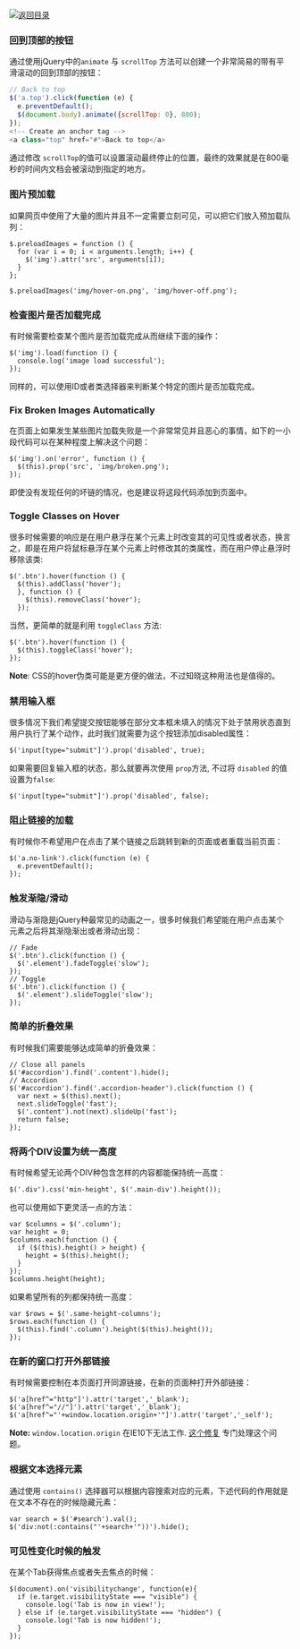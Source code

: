 [![返回目录](https://parg.co/U0y)](https://parg.co/UHU) 

### 回到顶部的按钮

通过使用jQuery中的`animate` 与 `scrollTop` 方法可以创建一个非常简易的带有平滑滚动的回到顶部的按钮：

``` javascript
// Back to top
$('a.top').click(function (e) {
  e.preventDefault();
  $(document.body).animate({scrollTop: 0}, 800);
});
<!-- Create an anchor tag -->
<a class="top" href="#">Back to top</a>
```

通过修改 `scrollTop`的值可以设置滚动最终停止的位置，最终的效果就是在800毫秒的时间内文档会被滚动到指定的地方。

### 图片预加载

如果网页中使用了大量的图片并且不一定需要立刻可见，可以把它们放入预加载队列：

``` 
$.preloadImages = function () {
  for (var i = 0; i < arguments.length; i++) {
    $('img').attr('src', arguments[i]);
  }
};

$.preloadImages('img/hover-on.png', 'img/hover-off.png');
```

###  

### 检查图片是否加载完成

有时候需要检查某个图片是否加载完成从而继续下面的操作：

``` 
$('img').load(function () {
  console.log('image load successful');
});
```

同样的，可以使用ID或者类选择器来判断某个特定的图片是否加载完成。

###  

### Fix Broken Images Automatically

在页面上如果发生某些图片加载失败是一个非常常见并且恶心的事情，如下的一小段代码可以在某种程度上解决这个问题：

``` 
$('img').on('error', function () {
  $(this).prop('src', 'img/broken.png');
});
```

即使没有发现任何的坏链的情况，也是建议将这段代码添加到页面中。



### Toggle Classes on Hover

很多时候需要的响应是在用户悬浮在某个元素上时改变其的可见性或者状态，换言之，即是在用户将鼠标悬浮在某个元素上时修改其的类属性，而在用户停止悬浮时移除该类:

``` 
$('.btn').hover(function () {
  $(this).addClass('hover');
  }, function () {
    $(this).removeClass('hover');
  });
```

当然，更简单的就是利用 `toggleClass` 方法:

``` 
$('.btn').hover(function () {
  $(this).toggleClass('hover');
});
```

**Note**: CSS的hover伪类可能是更方便的做法，不过知晓这种用法也是值得的。

###  

### 禁用输入框

很多情况下我们希望提交按钮能够在部分文本框未填入的情况下处于禁用状态直到用户执行了某个动作，此时我们就需要为这个按钮添加disabled属性：

``` 
$('input[type="submit"]').prop('disabled', true);
```

如果需要回复输入框的状态，那么就要再次使用 `prop`方法, 不过将 `disabled` 的值设置为`false`:

``` 
$('input[type="submit"]').prop('disabled', false);
```

###  

### 阻止链接的加载

有时候你不希望用户在点击了某个链接之后跳转到新的页面或者重载当前页面：

``` 
$('a.no-link').click(function (e) {
  e.preventDefault();
});
```

###  

### 触发渐隐/滑动

滑动与渐隐是jQuery种最常见的动画之一，很多时候我们希望能在用户点击某个元素之后将其渐隐渐出或者滑动出现：

``` 
// Fade
$('.btn').click(function () {
  $('.element').fadeToggle('slow');
});
// Toggle
$('.btn').click(function () {
  $('.element').slideToggle('slow');
});
```

###  

### 简单的折叠效果

有时候我们需要能够达成简单的折叠效果：

``` 
// Close all panels
$('#accordion').find('.content').hide();
// Accordion
$('#accordion').find('.accordion-header').click(function () {
  var next = $(this).next();
  next.slideToggle('fast');
  $('.content').not(next).slideUp('fast');
  return false;
});
```

###  

### 将两个DIV设置为统一高度

有时候希望无论两个DIV种包含怎样的内容都能保持统一高度：

``` 
$('.div').css('min-height', $('.main-div').height());
```

也可以使用如下更灵活一点的方法：

``` 
var $columns = $('.column');
var height = 0;
$columns.each(function () {
  if ($(this).height() > height) {
    height = $(this).height();
  }
});
$columns.height(height);
```

如果希望所有的列都保持统一高度：

``` 
var $rows = $('.same-height-columns');
$rows.each(function () {
  $(this).find('.column').height($(this).height());
});
```

###  

### 在新的窗口打开外部链接

有时候需要控制在本页面打开同源链接，在新的页面种打开外部链接：

``` 
$('a[href^="http"]').attr('target','_blank');
$('a[href^="//"]').attr('target','_blank');
$('a[href^="'+window.location.origin+'"]').attr('target','_self');
```

**Note:** `window.location.origin` 在IE10下无法工作. [这个修复](http://tosbourn.com/a-fix-for-window-location-origin-in-internet-explorer/) 专门处理这个问题。

###  

### 根据文本选择元素

通过使用 `contains()` 选择器可以根据内容搜索对应的元素，下述代码的作用就是在文本不存在的时候隐藏元素：

``` 
var search = $('#search').val();
$('div:not(:contains("'+search+'"))').hide();
```

###  

### 可见性变化时候的触发

在某个Tab获得焦点或者失去焦点的时候：

``` 
$(document).on('visibilitychange', function(e){
  if (e.target.visibilityState === "visible") {
    console.log('Tab is now in view!');
  } else if (e.target.visibilityState === "hidden") {
    console.log('Tab is now hidden!');
  }
});
```
